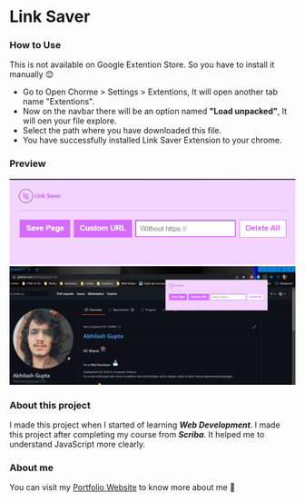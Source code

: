 # Link Saver

### How to Use
This is not available on Google Extention Store. So you have to install it manually 😊
* Go to Open Chorme > Settings > Extentions, It will open another tab name "Extentions".
* Now on the navbar there will be an option named **"Load unpacked"**, It will oen your file explore.
* Select the path where you have downloaded this file.
* You have successfully installed Link Saver Extension to your chrome.

### Preview
![link_saver](files/linkSaver.png)
![live_extension_preview](files/extension_preview.png)

### About this project
I made this project when I started of learning ***Web Development***. I made this project after completing my course from ***Scriba***. It helped me to understand JavaScript more clearly.


### About me
You can visit my [Portfolio Website](https://abhilash-gupta.web.app/) to know more about me 🤗
